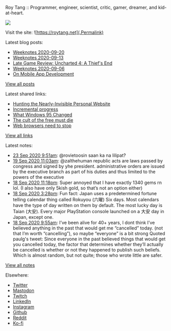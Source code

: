 Roy Tang :: Programmer, engineer, scientist, critic, gamer, dreamer, and kid-at-heart.

![](https://roytang.net/img/profile.jpg)

Visit the site: ![https://roytang.net](.Permalink)

Latest blog posts:
    

- [Weeknotes 2020-09-20](https://roytang.net/2020/09/weeknotes-2020-09-20/)
- [Weeknotes 2020-09-13](https://roytang.net/2020/09/weeknotes-2020-09-13/)
- [Late Game Review: Uncharted 4: A Thief&#39;s End](https://roytang.net/2020/09/uncharted4/)
- [Weeknotes 2020-09-06](https://roytang.net/2020/09/weeknotes-2020-09-06/)
- [On Mobile App Development](https://roytang.net/2020/09/mobile-app-dev/)

[View all posts](https://roytang.net/blog)

Latest shared links:
    

- [Hunting the Nearly-Invisible Personal Website](https://roytang.net/2020/08/hunting-the-nearly-invisible-personal-website/)
- [Incremental progress](https://roytang.net/2020/08/incremental-progress/)
- [What Windows 95 Changed](https://roytang.net/2020/08/what-windows-95-changed/)
- [The cult of the free must die](https://roytang.net/2020/08/the-cult-of-the-free-must-die/)
- [Web browsers need to stop](https://roytang.net/2020/08/web-browsers-need-to-stop/)

[View all links](https://roytang.net/links)

Latest notes:
    

- [23 Sep 2020 9:51am](https://roytang.net/2020/09/1308705502650535938/): @rovietoosin saan ka na lilipat?
- [19 Sep 2020 11:03am](https://roytang.net/2020/09/1307274008438603776/): @zalthehuman republic acts are laws passed by congress and signed by yhe president. administrative orders are issued by the executive branch as part of his duties and thus limited to the powers of the executive
- [18 Sep 2020 11:18pm](https://roytang.net/2020/09/g5r7zk8/): Super annoyed that I have exactly 1340 gems rn lol. (I also have only 5kish gold, so that&rsquo;s not an option either)
- [18 Sep 2020 3:28pm](https://roytang.net/2020/09/1306978449601380356/): Fun fact: Japan uses a predetermined fortune telling calendar thing called Rokuyou (六曜) Six days. Most calendars have the type of day written on them by default. The most lucky day is Taian (大安). Every major PlayStation console launched on a 大安 day in Japan, except one.
- [18 Sep 2020 9:55am](https://roytang.net/2020/09/1306894698435375104/): I’ve been alive for 40+ years, I dont think I’ve believed anything in the past that would get me “cancelled” today. (not that I’m worth “cancelling”), so maybe “everyone” is a bit strong
Quoted paulg&#39;s tweet:   Since everyone in the past believed things that would get you cancelled today, the factor that determines whether they&rsquo;ll actually be cancelled is whether or not they happened to publish such beliefs. Which is almost random, but not quite; those who wrote little are safer.

[View all notes](https://roytang.net/notes)

Elsewhere:

- [Twitter](https://twitter.com/roytang)
- [Mastodon](https://mastodon.technology/@roytang)
- [Twitch](https://twitch.tv/twitchyroy)
- [LinkedIn](https://www.linkedin.com/in/roytang)
- [Instagram](https://instagram.com/roytang0400)
- [Github](https://github.com/roytang)
- [Reddit](https://reddit.com/u/hungryroy)
- [Ko-fi](https://ko-fi.com/roytang)
